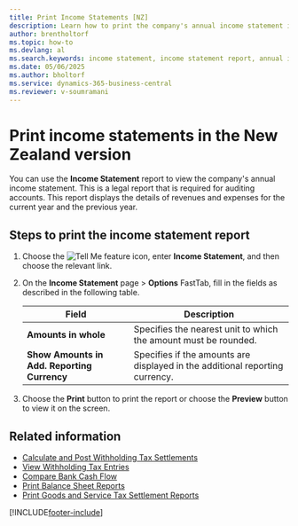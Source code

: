 ```yaml
---
title: Print Income Statements [NZ]
description: Learn how to print the company's annual income statement in a report in the New Zealand version of Business Central.
author: brentholtorf
ms.topic: how-to
ms.devlang: al
ms.search.keywords: income statement, income statement report, annual income statement, print income statement, New Zealand version
ms.date: 05/06/2025
ms.author: bholtorf
ms.service: dynamics-365-business-central
ms.reviewer: v-soumramani
---
```


# Print income statements in the New Zealand version

You can use the **Income Statement** report to view the company's annual income statement. This is a legal report that is required for auditing accounts. This report displays the details of revenues and expenses for the current year and the previous year.  

## Steps to print the income statement report

1. Choose the ![Tell Me feature](../../media/ui-search/search_small.png "Tell me what you want to do") icon, enter **Income Statement**, and then choose the relevant link.  
1. On the **Income Statement** page > **Options** FastTab, fill in the fields as described in the following table.  

    |Field|Description|  
    |---------------------------------|---------------------------------------|  
    |**Amounts in whole**|Specifies the nearest unit to which the amount must be rounded.|  
    |**Show Amounts in Add. Reporting Currency**|Specifies if the amounts are displayed in the additional reporting currency.|  

1. Choose the **Print** button to print the report or choose the **Preview** button to view it on the screen.  

## Related information

- [Calculate and Post Withholding Tax Settlements](how-to-calculate-and-post-withholding-tax-settlements.md)
- [View Withholding Tax Entries](how-to-view-withholding-tax-entries.md)
- [Compare Bank Cash Flow](how-to-compare-bank-cash-flow.md)
- [Print Balance Sheet Reports](how-to-print-balance-sheet-reports.md)
- [Print Goods and Service Tax Settlement Reports](how-to-print-goods-and-service-tax-settlement-reports.md)

[!INCLUDE[footer-include](../../includes/footer-banner.md)]
